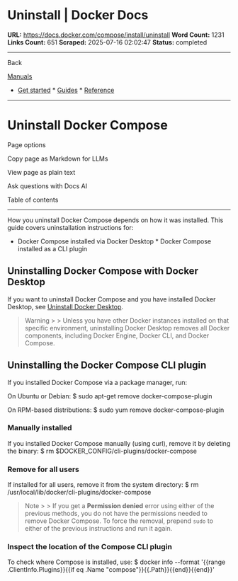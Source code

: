# Uninstall | Docker Docs

**URL:** https://docs.docker.com/compose/install/uninstall
**Word Count:** 1231
**Links Count:** 651
**Scraped:** 2025-07-16 02:02:47
**Status:** completed

---

Back

[Manuals](https://docs.docker.com/manuals/)

  * [Get started](https://docs.docker.com/get-started/)   * [Guides](https://docs.docker.com/guides/)   * [Reference](https://docs.docker.com/reference/)

* * *

# Uninstall Docker Compose

Page options

Copy page as Markdown for LLMs

View page as plain text

Ask questions with Docs AI

Table of contents

* * *

How you uninstall Docker Compose depends on how it was installed. This guide covers uninstallation instructions for:

  * Docker Compose installed via Docker Desktop   * Docker Compose installed as a CLI plugin

## Uninstalling Docker Compose with Docker Desktop

If you want to uninstall Docker Compose and you have installed Docker Desktop, see [Uninstall Docker Desktop](https://docs.docker.com/desktop/uninstall/).

> Warning >  > Unless you have other Docker instances installed on that specific environment, uninstalling Docker Desktop removes all Docker components, including Docker Engine, Docker CLI, and Docker Compose.

## Uninstalling the Docker Compose CLI plugin

If you installed Docker Compose via a package manager, run:

On Ubuntu or Debian:               $ sudo apt-get remove docker-compose-plugin     

On RPM-based distributions:               $ sudo yum remove docker-compose-plugin     

### Manually installed

If you installed Docker Compose manually \(using curl\), remove it by deleting the binary:               $ rm $DOCKER_CONFIG/cli-plugins/docker-compose     

### Remove for all users

If installed for all users, remove it from the system directory:               $ rm /usr/local/lib/docker/cli-plugins/docker-compose     

> Note >  > If you get a **Permission denied** error using either of the previous methods, you do not have the permissions needed to remove Docker Compose. To force the removal, prepend `sudo` to either of the previous instructions and run it again.

### Inspect the location of the Compose CLI plugin

To check where Compose is installed, use:               $ docker info --format '{{range .ClientInfo.Plugins}}{{if eq .Name "compose"}}{{.Path}}{{end}}{{end}}'